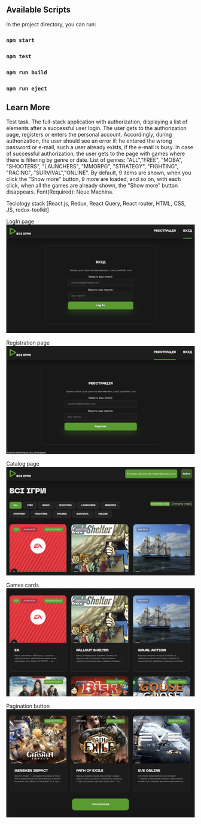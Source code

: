 ## Available Scripts

In the project directory, you can run:
### `npm start`
### `npm test`
### `npm run build`
### `npm run eject`

## Learn More
Test task. The full-stack application with authorization, displaying a list of elements after a successful user login. The user gets to the authorization page, registers or enters the personal account. Accordingly, during authorization, the user should see an error if: he entered the wrong password or e-mail, such a user already exists, if the e-mail is busy. In case of successful authorization, the user gets to the page with games where there is filtering by genre or date. List of genres: "ALL","FREE", "MOBA", "SHOOTERS", "LAUNCHERS", "MMORPG", "STRATEGY", "FIGHTING", "RACING", "SURVIVAL","ONLINE". By default, 9 items are shown, when you click the "Show more" button, 9 more are loaded, and so on, with each click, when all the games are already shown, the "Show more" button disappears. Font(Required): Neue Machina.


Teclology stack [React.js, Redux, React Query, React router, HTML, CSS, JS, redux-toolkit]


LogIn page
![LogIn page](https://github.com/darynakarmazin/miraplay_test_client/raw/main/src/img/img-1.png)

Registration page
![Registration page](https://github.com/darynakarmazin/miraplay_test_client/raw/main/src/img/img-2.png)

Catalog page
![Catalog page](https://github.com/darynakarmazin/miraplay_test_client/raw/main/src/img/img-3.png)

Games cards
![Games cards](https://github.com/darynakarmazin/miraplay_test_client/raw/main/src/img/img-4.png)

Pagination button
![Pagination button](https://github.com/darynakarmazin/miraplay_test_client/raw/main/src/img/img-5.png)


